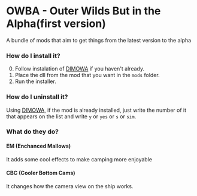 # OWBA - Outer Wilds But in the Alpha(first version)
A bundle of mods that aim to get things from the latest version to the alpha

### How do I install it?

0. Follow instalation of [DIMOWA](https://github.com/ShoosGun/DIMOWA) if you haven't already. 
1. Place the dll from the mod that you want in the `mods` folder.
2. Run the installer.

### How do I uninstall it?

Using [DIMOWA](https://github.com/ShoosGun/DIMOWA), if the mod is already installed, just write the number of it that appears on the list and write `y` or `yes` or `s` or `sim`.

### What do they do?

#### EM (Enchanced Mallows)
It adds some cool effects to make camping more enjoyable

#### CBC (Cooler Bottom Cams)
It changes how the camera view on the ship works.
  
